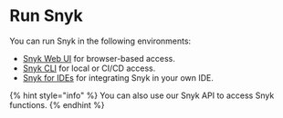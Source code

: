 # Run Snyk

You can run Snyk in the following environments:

* [Snyk Web UI](../snyk-web-ui/) for browser-based access.
* [Snyk CLI](../snyk-cli/) for local or CI/CD access.
* [Snyk for IDEs](../ide-tools/) for integrating Snyk in your own IDE.

{% hint style="info" %}
You can also use our Snyk API to access Snyk functions.
{% endhint %}

&#x20;
